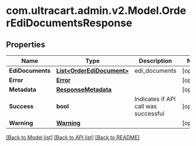 
# com.ultracart.admin.v2.Model.OrderEdiDocumentsResponse

## Properties

Name | Type | Description | Notes
------------ | ------------- | ------------- | -------------
**EdiDocuments** | [**List&lt;OrderEdiDocument&gt;**](OrderEdiDocument.md) | edi_documents | [optional] 
**Error** | [**Error**](Error.md) |  | [optional] 
**Metadata** | [**ResponseMetadata**](ResponseMetadata.md) |  | [optional] 
**Success** | **bool** | Indicates if API call was successful | [optional] 
**Warning** | [**Warning**](Warning.md) |  | [optional] 

[[Back to Model list]](../README.md#documentation-for-models)
[[Back to API list]](../README.md#documentation-for-api-endpoints)
[[Back to README]](../README.md)

